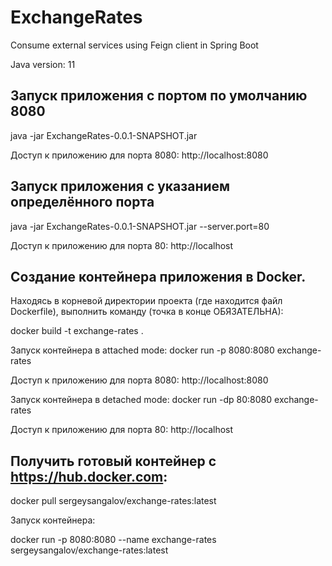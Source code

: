 # ExchangeRates
Consume external services using Feign client in Spring Boot

Java version: 11

Запуск приложения с портом по умолчанию 8080
--------------------------------------------
java -jar ExchangeRates-0.0.1-SNAPSHOT.jar

Доступ к приложению для порта 8080: http://localhost:8080

Запуск приложения с указанием определённого порта
-------------------------------------------------

java -jar ExchangeRates-0.0.1-SNAPSHOT.jar --server.port=80

Доступ к приложению для порта 80: http://localhost

Создание контейнера приложения в Docker.
-
Находясь в корневой директории проекта (где находится файл Dockerfile), выполнить команду (точка в конце ОБЯЗАТЕЛЬНА):

docker build -t exchange-rates .

Запуск контейнера в attached mode:
docker run -p 8080:8080 exchange-rates

Доступ к приложению для порта 8080: http://localhost:8080

Запуск контейнера в detached mode:
docker run -dp 80:8080 exchange-rates

Доступ к приложению для порта 80: http://localhost

Получить готовый контейнер с https://hub.docker.com:
-
docker pull sergeysangalov/exchange-rates:latest

Запуск контейнера:

docker run -p 8080:8080 --name exchange-rates sergeysangalov/exchange-rates:latest

